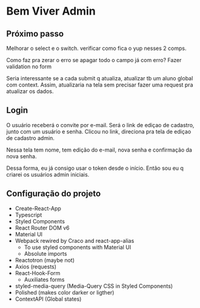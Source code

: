 # Bem Viver Admin

## Próximo passo

Melhorar o select e o switch. verificar como fica o yup nesses 2 comps.

Como faz pra zerar o erro se apagar todo o campo já com erro?
Fazer validation no form

Seria interessante se a cada submit q atualiza, atualizar tb um aluno global com context.
Assim, atualizaria na tela sem precisar fazer uma request pra atualizar os dados.

## Login

O usuário receberá o convite por e-mail. Será o link de ediçao de cadastro, junto com um usuário e senha. Clicou no link, direciona pra tela de ediçao de cadastro admin.

Nessa tela tem nome, tem edição do e-mail, nova senha e confirmação da nova senha.

Dessa forma, eu já consigo usar o token desde o início. Então sou eu q criarei os usuários admin iniciais.

## Configuração do projeto

- Create-React-App
- Typescript
- Styled Components
- React Router DOM v6
- Material UI
- Webpack rewired by Craco and react-app-alias
  - To use styled components with Material UI
  - Absolute imports
- Reactotron (maybe not)
- Axios (requests)
- React-Hook-Form
  - Auxiliates forms
- styled-media-query (Media-Query CSS in Styled Components)
- Polished (makes color darker or ligther)
- ContextAPI (Global states)
